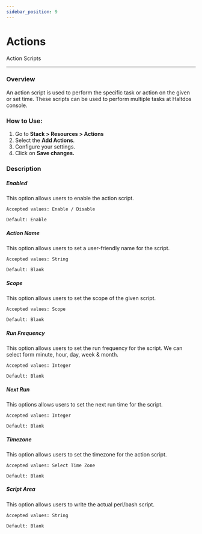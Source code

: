 ```yaml
---
sidebar_position: 9
---
```


# Actions

Action Scripts

---

### Overview

An action script is used to perform the specific task or action on the given or set time. These scripts can be used to perform multiple tasks at Haltdos console.

<!--![Action Script](/img/platform/v8/docs/actions.png)-->

### How to Use:

1. Go to **Stack > Resources > Actions**
2. Select the **Add Actions**.
3. Configure your settings. 
4. Click on **Save changes.**

### Description

##### **Enabled**
This option allows users to enable the action script.

    Accepted values: Enable / Disable

    Default: Enable 

##### **Action Name**
This option allows users to set a user-friendly name for the script.

    Accepted values: String

    Default: Blank 

##### **Scope**
This option allows users to set the scope of the given script.

    Accepted values: Scope

    Default: Blank 

##### **Run Frequency**
This option allows users to set the run frequency for the script. We can select form minute, hour, day, week & month.

    Accepted values: Integer

    Default: Blank 

##### **Next Run**
This options allows users to set the next run time for the script.

    Accepted values: Integer

    Default: Blank 

##### **Timezone**
This option allows users to set the timezone for the action script.

    Accepted values: Select Time Zone

    Default: Blank 

##### **Script Area**
This option allows users to write the actual perl/bash script.

    Accepted values: String

    Default: Blank 
